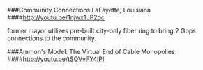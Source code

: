 ###Community Connections LaFayette, Louisiana
####http://youtu.be/1njwx1uP2oc

former mayor utilizes pre-built city-only fiber ring to bring 2 Gbps connections to the community.

###Ammon's Model: The Virtual End of Cable Monopolies
####http://youtu.be/tSQVvFY4lPI

